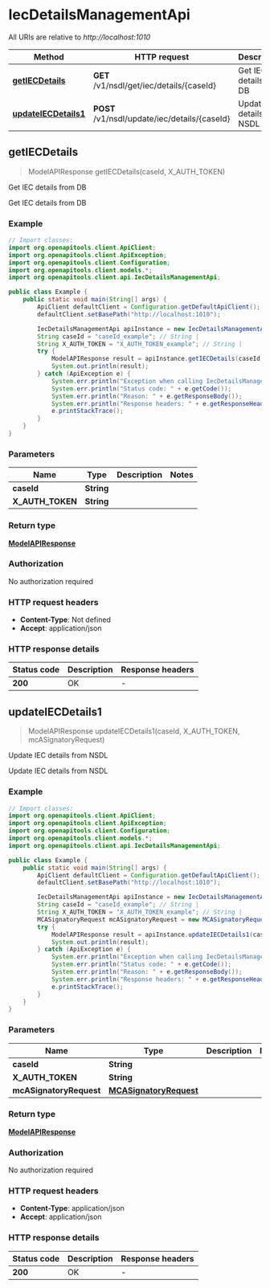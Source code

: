 # IecDetailsManagementApi

All URIs are relative to *http://localhost:1010*

| Method | HTTP request | Description |
|------------- | ------------- | -------------|
| [**getIECDetails**](IecDetailsManagementApi.md#getIECDetails) | **GET** /v1/nsdl/get/iec/details/{caseId} | Get IEC details from DB |
| [**updateIECDetails1**](IecDetailsManagementApi.md#updateIECDetails1) | **POST** /v1/nsdl/update/iec/details/{caseId} | Update IEC details from NSDL |



## getIECDetails

> ModelAPIResponse getIECDetails(caseId, X_AUTH_TOKEN)

Get IEC details from DB

Get IEC details from DB

### Example

```java
// Import classes:
import org.openapitools.client.ApiClient;
import org.openapitools.client.ApiException;
import org.openapitools.client.Configuration;
import org.openapitools.client.models.*;
import org.openapitools.client.api.IecDetailsManagementApi;

public class Example {
    public static void main(String[] args) {
        ApiClient defaultClient = Configuration.getDefaultApiClient();
        defaultClient.setBasePath("http://localhost:1010");

        IecDetailsManagementApi apiInstance = new IecDetailsManagementApi(defaultClient);
        String caseId = "caseId_example"; // String | 
        String X_AUTH_TOKEN = "X_AUTH_TOKEN_example"; // String | 
        try {
            ModelAPIResponse result = apiInstance.getIECDetails(caseId, X_AUTH_TOKEN);
            System.out.println(result);
        } catch (ApiException e) {
            System.err.println("Exception when calling IecDetailsManagementApi#getIECDetails");
            System.err.println("Status code: " + e.getCode());
            System.err.println("Reason: " + e.getResponseBody());
            System.err.println("Response headers: " + e.getResponseHeaders());
            e.printStackTrace();
        }
    }
}
```

### Parameters


| Name | Type | Description  | Notes |
|------------- | ------------- | ------------- | -------------|
| **caseId** | **String**|  | |
| **X_AUTH_TOKEN** | **String**|  | |

### Return type

[**ModelAPIResponse**](ModelAPIResponse.md)

### Authorization

No authorization required

### HTTP request headers

- **Content-Type**: Not defined
- **Accept**: application/json


### HTTP response details
| Status code | Description | Response headers |
|-------------|-------------|------------------|
| **200** | OK |  -  |


## updateIECDetails1

> ModelAPIResponse updateIECDetails1(caseId, X_AUTH_TOKEN, mcASignatoryRequest)

Update IEC details from NSDL

Update IEC details from NSDL

### Example

```java
// Import classes:
import org.openapitools.client.ApiClient;
import org.openapitools.client.ApiException;
import org.openapitools.client.Configuration;
import org.openapitools.client.models.*;
import org.openapitools.client.api.IecDetailsManagementApi;

public class Example {
    public static void main(String[] args) {
        ApiClient defaultClient = Configuration.getDefaultApiClient();
        defaultClient.setBasePath("http://localhost:1010");

        IecDetailsManagementApi apiInstance = new IecDetailsManagementApi(defaultClient);
        String caseId = "caseId_example"; // String | 
        String X_AUTH_TOKEN = "X_AUTH_TOKEN_example"; // String | 
        MCASignatoryRequest mcASignatoryRequest = new MCASignatoryRequest(); // MCASignatoryRequest | 
        try {
            ModelAPIResponse result = apiInstance.updateIECDetails1(caseId, X_AUTH_TOKEN, mcASignatoryRequest);
            System.out.println(result);
        } catch (ApiException e) {
            System.err.println("Exception when calling IecDetailsManagementApi#updateIECDetails1");
            System.err.println("Status code: " + e.getCode());
            System.err.println("Reason: " + e.getResponseBody());
            System.err.println("Response headers: " + e.getResponseHeaders());
            e.printStackTrace();
        }
    }
}
```

### Parameters


| Name | Type | Description  | Notes |
|------------- | ------------- | ------------- | -------------|
| **caseId** | **String**|  | |
| **X_AUTH_TOKEN** | **String**|  | |
| **mcASignatoryRequest** | [**MCASignatoryRequest**](MCASignatoryRequest.md)|  | |

### Return type

[**ModelAPIResponse**](ModelAPIResponse.md)

### Authorization

No authorization required

### HTTP request headers

- **Content-Type**: application/json
- **Accept**: application/json


### HTTP response details
| Status code | Description | Response headers |
|-------------|-------------|------------------|
| **200** | OK |  -  |

